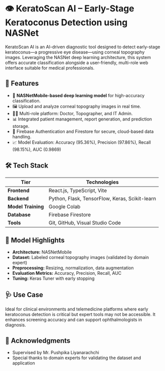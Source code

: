# 👁️ KeratoScan AI – Early-Stage Keratoconus Detection using NASNet

KeratoScan AI is an AI-driven diagnostic tool designed to detect early-stage keratoconus—a progressive eye disease—using corneal topography images. Leveraging the NASNet deep learning architecture, this system offers accurate classification alongside a user-friendly, multi-role web interface suitable for medical professionals.


## 🚀 Features

- 🧠 **NASNetMobile-based deep learning model** for high-accuracy classification.
- 🖼️ Upload and analyze corneal topography images in real time.
- 🧑‍⚕️ Multi-role platform: Doctor, Topographer, and IT Admin.
- 📊 Integrated patient management, report generation, and prediction storage.
- 🔐 Firebase Authentication and Firestore for secure, cloud-based data handling.
- 📈 Model Evaluation: Accuracy (95.36%), Precision (97.86%), Recall (98.15%), AUC (0.9869)


## 🛠️ Tech Stack

| Tier              | Technologies                                                                 |
|-------------------|------------------------------------------------------------------------------|
| **Frontend**      | React.js, TypeScript, Vite                                                   |
| **Backend**       | Python, Flask, TensorFlow, Keras, Scikit-learn                               |
| **Model Training**| Google Colab                                                                 |
| **Database**      | Firebase Firestore                                                           |
| **Tools**         | Git, GitHub, Visual Studio Code                                              |


## 🧠 Model Highlights

* **Architecture:** NASNetMobile
* **Dataset:** Labeled corneal topography images (validated by domain expert)
* **Preprocessing:** Resizing, normalization, data augmentation
* **Evaluation Metrics:** Accuracy, Precision, Recall, AUC
* **Tuning:** Keras Tuner with early stopping


## 🩺 Use Case

Ideal for clinical environments and telemedicine platforms where early keratoconus detection is critical but expert tools may not be accessible. It enhances screening accuracy and can support ophthalmologists in diagnosis.


## 🙏 Acknowledgments

* Supervised by Mr. Pushpika Liyanarachchi
* Special thanks to domain experts for validating the dataset and application
